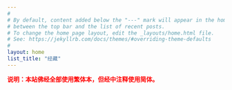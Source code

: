 ```yaml
---
#
# By default, content added below the "---" mark will appear in the home page
# between the top bar and the list of recent posts.
# To change the home page layout, edit the _layouts/home.html file.
# See: https://jekyllrb.com/docs/themes/#overriding-theme-defaults
#
layout: home
list_title: "经藏"
---
```


<div style="color: red; font-weight: bold; margin-bottom: 20px;">
  <div>说明：本站佛经全部使用繁体本，但经中注释使用简体。</div>
</div>

